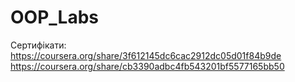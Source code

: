 # OOP_Labs
Сертифікати:
https://coursera.org/share/3f612145dc6cac2912dc05d01f84b9de
https://coursera.org/share/cb3390adbc4fb543201bf5577165bb50
